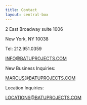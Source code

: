 ```yaml
---
title: Contact
layout: central-box
---
```


2 East Broadway suite 1006

New York, NY 10038


Tel: 212.951.0359

[INFO@BATUPROJECTS.COM](mailto:info@batuprojects.com)


New Business Inquiries:

[MARCUS@BATUPROJECTS.COM](mailto:marcus@batuprojects.com)


Location Inquiries:

[LOCATIONS@BATUPROJECTS.COM](mailto:locations@batuprojects.com)
